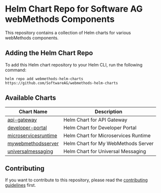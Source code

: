 # Helm Chart Repo for Software AG webMethods Components

This repository contains a collection of Helm charts for various webMethods components.

## Adding the Helm Chart Repo

To add this Helm chart repository to your Helm CLI, run the following command:

```shell
helm repo add webmethods-helm-charts https://github.com/SoftwareAG/webmethods-helm-charts
```

## Available Charts

| Chart Name | Description |
| --- | --- |
| [api-gateway](./api-gateway/helm/README.md) | Helm Chart for API Gateway |
| [developer-portal](./developer-portal/helm/README.md) | Helm Chart for Developer Portal |
| [microservicesruntime](./microservicesruntime/helm/README.md) | Helm Chart for Microservices Runtime |
| [mywebmethodsserver](./mywebmethodsserver/helm/README.md) | Helm Chart for My WebMethods Server |
| [universalmessaging](./universalmessaging/helm/README.md) | Helm Chart for Universal Messaging |

## Contributing

If you want to contribute to this repository, please read the [contributing guidelines](./CONTRIBUTING.md) first.
